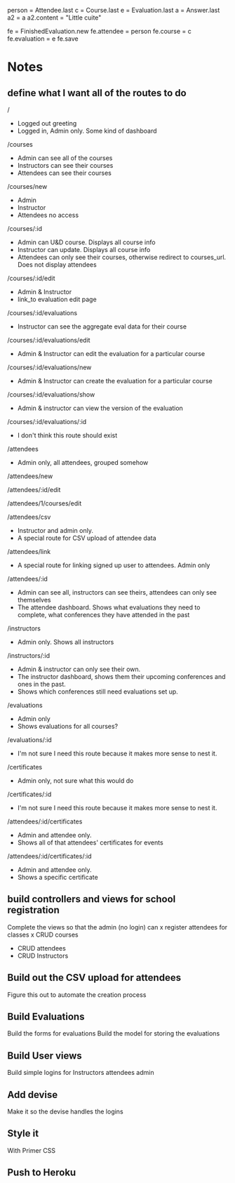 person = Attendee.last
c = Course.last
e = Evaluation.last
a = Answer.last
a2 = a
a2.content = "Little cuite"

fe = FinishedEvaluation.new
fe.attendee = person
fe.course = c
fe.evaluation = e
fe.save

# Notes


## define what I want all of the routes to do

/
- Logged out greeting
- Logged in, Admin only. Some kind of dashboard

/courses
- Admin can see all of the courses
- Instructors can see their courses
- Attendees can see their courses

/courses/new
- Admin
- Instructor
- Attendees no access

/courses/:id
- Admin can U&D course. Displays all course info
- Instructor can update. Displays all course info
- Attendees can only see their courses, otherwise redirect to courses_url. Does not display attendees

/courses/:id/edit
- Admin & Instructor
- link_to evaluation edit page

/courses/:id/evaluations
- Instructor can see the aggregate eval data for their course

/courses/:id/evaluations/edit
- Admin & Instructor can edit the evaluation for a particular course

/courses/:id/evaluations/new
- Admin & Instructor can create the evaluation for a particular course

/courses/:id/evaluations/show
- Admin & instructor can view the version of the evaluation

/courses/:id/evaluations/:id
- I don't think this route should exist

/attendees
- Admin only, all attendees, grouped somehow

/attendees/new

/attendees/:id/edit

/attendees/1/courses/edit

/attendees/csv
- Instructor and admin only.
- A special route for CSV upload of attendee data

/attendees/link
- A special route for linking signed up user to attendees. Admin only

/attendees/:id
- Admin can see all, instructors can see theirs, attendees can only see themselves
- The attendee dashboard. Shows what evaluations they need to complete, what conferences they have attended in the past

/instructors
- Admin only. Shows all instructors

/instructors/:id
- Admin & instructor can only see their own.
- The instructor dashboard, shows them their upcoming conferences and ones in the past.
- Shows which conferences still need evaluations set up.

/evaluations
- Admin only
- Shows evaluations for all courses?

/evaluations/:id
- I'm not sure I need this route because it makes more sense to nest it.

/certificates
- Admin only, not sure what this would do

/certificates/:id
- I'm not sure I need this route because it makes more sense to nest it.

/attendees/:id/certificates
- Admin and attendee only.
- Shows all of that attendees' certificates for events

/attendees/:id/certificates/:id
- Admin and attendee only.
- Shows a specific certificate

## build controllers and views for school registration

Complete the views so that the admin (no login) can
x register attendees for classes
x CRUD courses
- CRUD attendees
- CRUD Instructors

## Build out the CSV upload for attendees

Figure this out to automate the creation process

## Build Evaluations

Build the forms for evaluations
Build the model for storing the evaluations

## Build User views

Build simple logins for
Instructors
attendees
admin

## Add devise

Make it so the devise handles the logins

## Style it

With Primer CSS

## Push to Heroku
